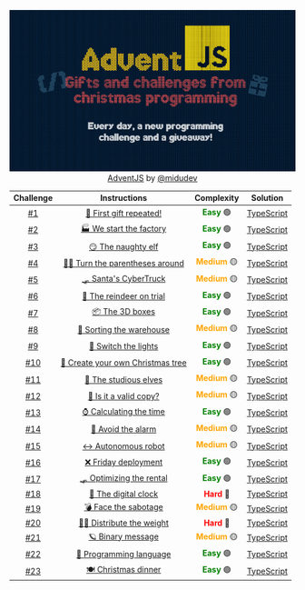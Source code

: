 <div align="center">

![AdventJS](./AdventJS.png)
[AdventJS](https://adventjs.dev/) by  [@midudev](https://github.com/midudev)

</div>


| Challenge | Instructions | Complexity | Solution |
| :---------: | :---------: | :---------: | :---------: |
|  [#1](https://github.com/Othamae/AdventJS/tree/main/2023/Day%201)    | [🎁 First gift repeated!](https://github.com/Othamae/AdventJS/blob/main/2023/Day%201/Instructions.md)  | <span style="color:green">**Easy**</span> 🟢| [TypeScript](https://github.com/Othamae/AdventJS/blob/main/2023/Day%201/challenge_01.ts)    |
|  [#2](https://github.com/Othamae/AdventJS/tree/main/2023/Day%202)    | [🏭 We start the factory](https://github.com/Othamae/AdventJS/blob/main/2023/Day%202/Instructions.md)  | <span style="color:green">**Easy**</span> 🟢| [TypeScript](https://github.com/Othamae/AdventJS/blob/main/2023/Day%202/challenge_02.ts)    |
|  [#3](https://github.com/Othamae/AdventJS/tree/main/2023/Day%203)    | [😏 The naughty elf](https://github.com/Othamae/AdventJS/blob/main/2023/Day%203/Instructions.md)  | <span style="color:green">**Easy**</span> 🟢| [TypeScript](https://github.com/Othamae/AdventJS/blob/main/2023/Day%203/challenge_03.ts)    |
|  [#4](https://github.com/Othamae/AdventJS/tree/main/2023/Day%204)    | [😵‍💫 Turn the parentheses around](https://github.com/Othamae/AdventJS/blob/main/2023/Day%204/Instructions.md)  | <span style="color:orange">**Medium**</span> 🟡| [TypeScript](https://github.com/Othamae/AdventJS/blob/main/2023/Day%204/challenge_04.ts)    |
|  [#5](https://github.com/Othamae/AdventJS/tree/main/2023/Day%205)    | [🛷 Santa's CyberTruck](https://github.com/Othamae/AdventJS/blob/main/2023/Day%205/Instructions.md)  | <span style="color:orange">**Medium**</span> 🟡| [TypeScript](https://github.com/Othamae/AdventJS/blob/main/2023/Day%205/challenge_05.ts)    |
|  [#6](https://github.com/Othamae/AdventJS/tree/main/2023/Day%206)    | [🦌 The reindeer on trial](https://github.com/Othamae/AdventJS/blob/main/2023/Day%206/Instructions.md)  | <span style="color:green">**Easy**</span> 🟢| [TypeScript](https://github.com/Othamae/AdventJS/blob/main/2023/Day%206/challenge_06.ts)    |
|  [#7](https://github.com/Othamae/AdventJS/tree/main/2023/Day%207)    | [📦 The 3D boxes](https://github.com/Othamae/AdventJS/blob/main/2023/Day%207/Instructions.md)  | <span style="color:green">**Easy**</span> 🟢| [TypeScript](https://github.com/Othamae/AdventJS/blob/main/2023/Day%207/challenge_07.ts)    |
|  [#8](https://github.com/Othamae/AdventJS/tree/main/2023/Day%208)    | [🏬 Sorting the warehouse](https://github.com/Othamae/AdventJS/blob/main/2023/Day%208/Instructions.md)  | <span style="color:orange">**Medium**</span> 🟡| [TypeScript](https://github.com/Othamae/AdventJS/blob/main/2023/Day%208/challenge_08.ts)    |
|  [#9](https://github.com/Othamae/AdventJS/tree/main/2023/Day%209)    | [🚦 Switch the lights](https://github.com/Othamae/AdventJS/blob/main/2023/Day%209/Instructions.md)  | <span style="color:green">**Easy**</span> 🟢| [TypeScript](https://github.com/Othamae/AdventJS/blob/main/2023/Day%209/challenge_09.ts)    |
|  [#10](https://github.com/Othamae/AdventJS/tree/main/2023/Day%2010)    | [🎄 Create your own Christmas tree](https://github.com/Othamae/AdventJS/blob/main/2023/Day%2010/Instructions.md)  | <span style="color:green">**Easy**</span> 🟢| [TypeScript](https://github.com/Othamae/AdventJS/blob/main/2023/Day%2010/challenge_10.ts)    |
|  [#11](https://github.com/Othamae/AdventJS/tree/main/2023/Day%2011)    | [📖 The studious elves](https://github.com/Othamae/AdventJS/blob/main/2023/Day%2011/Instructions.md)  | <span style="color:orange">**Medium**</span> 🟡| [TypeScript](https://github.com/Othamae/AdventJS/blob/main/2023/Day%2011/challenge_11.ts)    |
|  [#12](https://github.com/Othamae/AdventJS/tree/main/2023/Day%2012)    | [📸 Is it a valid copy?](https://github.com/Othamae/AdventJS/blob/main/2023/Day%2012/Instructions.md)  | <span style="color:orange">**Medium**</span> 🟡| [TypeScript](https://github.com/Othamae/AdventJS/blob/main/2023/Day%2012/challenge_12.ts)    |
|  [#13](https://github.com/Othamae/AdventJS/tree/main/2023/Day%2013)    | [⌚️ Calculating the time](https://github.com/Othamae/AdventJS/blob/main/2023/Day%2013/Instructions.md)  | <span style="color:green">**Easy**</span> 🟢| [TypeScript](https://github.com/Othamae/AdventJS/blob/main/2023/Day%2013/challenge_13.ts)    |
|  [#14](https://github.com/Othamae/AdventJS/tree/main/2023/Day%2014)    | [🚨 Avoid the alarm](https://github.com/Othamae/AdventJS/blob/main/2023/Day%2014/Instructions.md)  | <span style="color:orange">**Medium**</span> 🟡| [TypeScript](https://github.com/Othamae/AdventJS/blob/main/2023/Day%2014/challenge_14.ts)    |
|  [#15](https://github.com/Othamae/AdventJS/tree/main/2023/Day%2015)    | [↔️ Autonomous robot](https://github.com/Othamae/AdventJS/blob/main/2023/Day%2015/Instructions.md)  | <span style="color:orange">**Medium**</span> 🟡| [TypeScript](https://github.com/Othamae/AdventJS/blob/main/2023/Day%2015/challenge_15.ts)    |
|  [#16](https://github.com/Othamae/AdventJS/tree/main/2023/Day%2016)    | [❌ Friday deployment](https://github.com/Othamae/AdventJS/blob/main/2023/Day%2016/Instructions.md)  |  <span style="color:green">**Easy**</span> 🟢| [TypeScript](https://github.com/Othamae/AdventJS/blob/main/2023/Day%2016/challenge_16.ts)    |
|  [#17](https://github.com/Othamae/AdventJS/tree/main/2023/Day%2017)    | [🛷 Optimizing the rental](https://github.com/Othamae/AdventJS/blob/main/2023/Day%2017/Instructions.md)  |  <span style="color:green">**Easy**</span> 🟢| [TypeScript](https://github.com/Othamae/AdventJS/blob/main/2023/Day%2017/challenge_17.ts)    |
|  [#18](https://github.com/Othamae/AdventJS/tree/main/2023/Day%2018)    | [🔢 The digital clock](https://github.com/Othamae/AdventJS/blob/main/2023/Day%2018/Instructions.md)  |  <span style="color:red">**Hard**</span> 🔴| [TypeScript](https://github.com/Othamae/AdventJS/blob/main/2023/Day%2018/challenge_18.ts)    |
|  [#19](https://github.com/Othamae/AdventJS/tree/main/2023/Day%2019)    | [💣 Face the sabotage](https://github.com/Othamae/AdventJS/blob/main/2023/Day%2019/Instructions.md)  |  <span style="color:orange">**Medium**</span> 🟡| [TypeScript](https://github.com/Othamae/AdventJS/blob/main/2023/Day%2019/challenge_19.ts)    |
|  [#20](https://github.com/Othamae/AdventJS/tree/main/2023/Day%2020)    | [🏋️‍♂️ Distribute the weight](https://github.com/Othamae/AdventJS/blob/main/2023/Day%2020/Instructions.md)  | <span style="color:red">**Hard**</span> 🔴| [TypeScript](https://github.com/Othamae/AdventJS/blob/main/2023/Day%2020/challenge_20.ts)    |
|  [#21](https://github.com/Othamae/AdventJS/tree/main/2023/Day%2021)    | [🪐 Binary message](https://github.com/Othamae/AdventJS/blob/main/2023/Day%2021/Instructions.md)  | <span style="color:orange">**Medium**</span> 🟡| [TypeScript](https://github.com/Othamae/AdventJS/blob/main/2023/Day%2021/challenge_21.ts)    |
|  [#22](https://github.com/Othamae/AdventJS/tree/main/2023/Day%2022)    | [🚂 Programming language](https://github.com/Othamae/AdventJS/blob/main/2023/Day%2022/Instructions.md)  | <span style="color:green">**Easy**</span> 🟢| [TypeScript](https://github.com/Othamae/AdventJS/blob/main/2023/Day%2022/challenge_22.ts)    |
|  [#23](https://github.com/Othamae/AdventJS/tree/main/2023/Day%2023)    | [🍽️ Christmas dinner](https://github.com/Othamae/AdventJS/blob/main/2023/Day%2023/Instructions.md)  | <span style="color:green">**Easy**</span> 🟢| [TypeScript](https://github.com/Othamae/AdventJS/blob/main/2023/Day%2023/challenge_23.ts)    |
